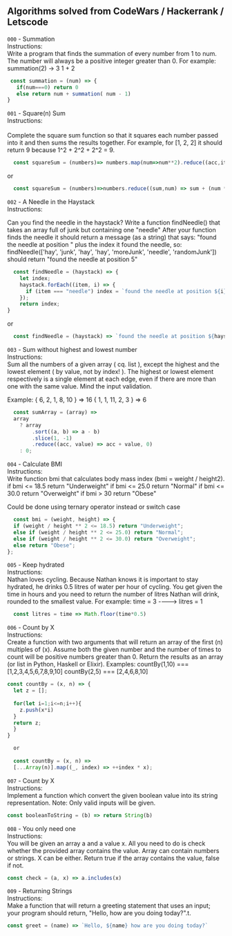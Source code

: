 ## Algorithms solved from CodeWars / Hackerrank / Letscode

`000` - Summation <br>
Instructions: <br>
Write a program that finds the summation of every number from 1 to num.
The number will always be a positive integer greater than 0.
For example:
summation(2) -> 3
1 + 2

```js
 const summation = (num) => {
   if(num===0) return 0
   else return num + summation( num - 1)
}
```



`001` - Square(n) Sum <br>
Instructions: <br>
<br>
Complete the square sum function so that it squares each number passed into it and then sums the results together.
For example, for [1, 2, 2] it should return 9 because 1^2 + 2^2 + 2^2 = 9.

```js
  const squareSum = (numbers)=> numbers.map(num=>num**2).reduce((acc,item)=>acc+item,0)
```
or
```js
  const squareSum = (numbers)=>numbers.reduce((sum,num) => sum + (num * num), 0);
```

`002` - A Needle in the Haystack </br>
Instructions: </br>

Can you find the needle in the haystack?
Write a function findNeedle() that takes an array full of junk but containing one "needle"
After your function finds the needle it should return a message (as a string) that says:
"found the needle at position " plus the index it found the needle, so:
findNeedle(['hay', 'junk', 'hay', 'hay', 'moreJunk', 'needle', 'randomJunk'])
should return "found the needle at position 5"

```js
  const findNeedle = (haystack) => {
    let index;
    haystack.forEach((item, i) => {
      if (item === "needle") index = `found the needle at position ${i}`;
    });
    return index;
}
```


or
```js
  const findNeedle = (haystack) => `found the needle at position ${haystack.indexOf('needle')}`;
```

`003` - Sum without highest and lowest number </br>
Instructions: </br>
Sum all the numbers of a given array ( cq. list ), except the highest and the lowest element ( by value, not by index! ).
The highest or lowest element respectively is a single element at each edge, even if there are more than one with the same value.
Mind the input validation.

Example:
  { 6, 2, 1, 8, 10 } => 16
  { 1, 1, 11, 2, 3 } => 6
```js
  const sumArray = (array) =>
  array
    ? array
        .sort((a, b) => a - b)
        .slice(1, -1)
        .reduce((acc, value) => acc + value, 0)
    : 0;
```


`004` - Calculate BMI</br>
Instructions: </br>
Write function bmi that calculates body mass index (bmi = weight / height2).
if bmi <= 18.5 return "Underweight"
if bmi <= 25.0 return "Normal"
if bmi <= 30.0 return "Overweight"
if bmi > 30 return "Obese"

Could be done using ternary operator  instead or switch case
```js
  const bmi = (weight, height) => {
  if (weight / height ** 2 <= 18.5) return "Underweight";
  else if (weight / height ** 2 <= 25.0) return "Normal";
  else if (weight / height ** 2 <= 30.0) return "Overweight";
  else return "Obese";
};
```

`005` - Keep hydrated</br>
Instructions: </br>
Nathan loves cycling.
Because Nathan knows it is important to stay hydrated, he drinks 0.5 litres of water per hour of cycling.
You get given the time in hours and you need to return the number of litres Nathan will drink, rounded to the smallest value.
For example:
time = 3 ----> litres = 1

```js
  const litres = time => Math.floor(time*0.5)
```


`006` - Count by X </br>
Instructions: </br>
Create a function with two arguments that will return an array of the first (n) multiples of (x).
Assume both the given number and the number of times to count will be positive numbers greater than 0.
Return the results as an array (or list in Python, Haskell or Elixir).
Examples:
countBy(1,10) === [1,2,3,4,5,6,7,8,9,10]
countBy(2,5) === [2,4,6,8,10]


```js
const countBy = (x, n) => {
  let z = [];
  
  for(let i=1;i<=n;i++){
    z.push(x*i)
  }
  return z;
  }
}

  or 
  
  const countBy = (x, n) =>
  [...Array(n)].map((_, index) => ++index * x);

```

`007` - Count by X </br>
Instructions: </br>
Implement a function which convert the given boolean value into its string representation.
Note: Only valid inputs will be given.

```js
const booleanToString = (b) => return String(b)
```

`008` - You only need one  </br>
Instructions: </br>
You will be given an array a and a value x. All you need to do is check whether the provided array contains the value.
Array can contain numbers or strings. X can be either.
Return true if the array contains the value, false if not.

```js
const check = (a, x) => a.includes(x)
```
`009` - Returning Strings </br>
Instructions: </br>
Make a function that will return a greeting statement that uses an input; </br>
your program should return, "Hello, <name> how are you doing today?".t.

```js
const greet = (name) => `Hello, ${name} how are you doing today?`
```

